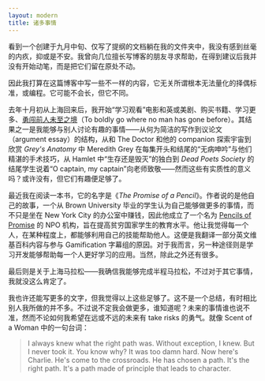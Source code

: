 ```yaml
---
layout: modern
title: 诸多事情
---
```


看到一个创建于九月中旬、仅写了提纲的文档躺在我的文件夹中，我没有感到丝毫的内疚，抑或是不安。我曾向几位擅长写博客的朋友寻求帮助，在得到建议后我并没有开始动笔，而是把它们留在原处不动。

因此我打算在这篇博客中写一些不一样的内容，它无关所谓根本无法量化的择偶标准，或编程。它可能不会长，但它不同。

去年十月初从上海回来后，我开始“学习观看”电影和英或美剧、购买书籍、学习更多、[勇闯前人未至之境](https://en.wikipedia.org/wiki/Where_no_man_has_gone_before)（To boldly go where no man has gone before）。其结果之一是我能够与别人讨论有趣的事情——从何为简洁的写作到议论文（argument essay）的结构，从和 The Doctor 和他的 companion 探索宇宙到欣赏 *Grey's Anatomy* 中 Meredith Grey 在每集开头和结尾的“无病呻吟”与他们精湛的手术技巧，从 Hamlet 中“生存还是毁灭”的独白到 *Dead Poets Society* 的结尾学生说着“O captain, my captain”向老师致敬——然而这些有实质性的意义吗？或许没有，但它们有趣便足够了。

最近我在阅读一本书，它的名字是《*The Promise of a Pencil*》。作者说的是他自己的故事，一个从 Brown University 毕业的学生认为自己能够做更多的事情，而不只是坐在 New York City 的办公室中赚钱，因此他成立了一个名为 [Pencils of Promise](http://pencilsofpromise.org/) 的 NPO 机构，旨在提高贫穷国家学生的教育水平。他让我觉得每一个人，在某种程度上，都能够利用自己的技能帮助他人。这便是我翻译一部分英文维基百科内容与参与 Gamification 字幕组的原因。对于我而言，另一种途径则是学习开发能够帮助每一个人更好学习的应用。当然，除此之外还有很多。

最后则是关于上海马拉松——我确信我能够完成半程马拉松，不过对于其它事情，我就没这么肯定了。

我也许还能写更多的文字，但我觉得以上这些足够了。这不是一个总结，有时相比别人我所做的并不多。不过说不定我会做更多，谁知道呢？未来的事情谁也说不准，然而不论如何我希望在远或不远的未来有 take risks 的勇气。就像 Scent of a Woman 中的一句台词：

> I always knew what the right path was. Without exception, I knew. But I never took it. You know why? It was too damn hard. Now here's Charlie. He's come to the crossroads. He has chosen a path. It's the right path. It's a path made of principle that leads to character.